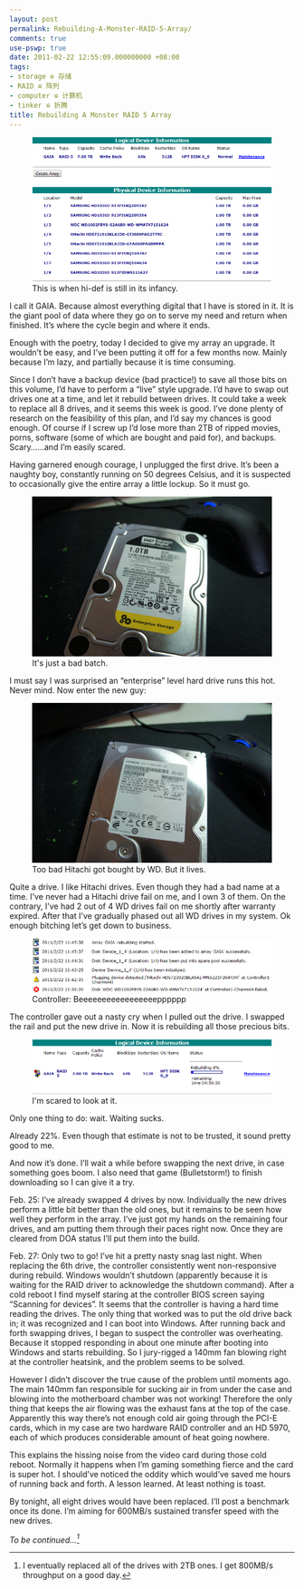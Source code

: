 ```yaml
---
layout: post
permalink: Rebuilding-A-Monster-RAID-5-Array/
comments: true
use-pswp: true
date: 2011-02-22 12:55:09.000000000 +08:00
tags:
- storage ≌ 存储
- RAID ≌ 阵列
- computer ≌ 计算机
- tinker ≌ 折腾
title: Rebuilding A Monster RAID 5 Array
---
```


<div class="imgDisplay monod" style="max-width: 600px;" itemscope itemtype="http://schema.org/ImageGallery">
  <figure itemprop="associatedMedia" itemscope itemtype="http://schema.org/ImageObject">
    <a href="/assets/old/current-gaia1-757x456.png" itemprop="contentUrl" data-size="757x456" >
    <img src="/assets/old/current-gaia1-757x456.png" itemprop="thumbnail" 
      title="This is when hi-def is still in its infancy." 
      alt="This is when hi-def is still in its infancy." />
    </a>
    <figcaption itemprop="caption description">This is when hi-def is still in its infancy.</figcaption>
  </figure>
</div>

I call it GAIA. Because almost everything digital that I have is stored in it. It is the giant pool of data where they go on to serve my need and return when finished. It’s where the cycle begin and where it ends.

<!--excerpt-->

Enough with the poetry, today I decided to give my array an upgrade. It wouldn’t be easy, and I’ve been putting it off for a few months now. Mainly because I’m lazy, and partially because it is time consuming.

Since I don’t have a backup device (bad practice!) to save all those bits on this volume, I’d have to perform a “live” style upgrade. I’d have to swap out drives one at a time, and let it rebuild between drives. It could take a week to replace all 8 drives, and it seems this week is good. I’ve done plenty of research on the feasibility of this plan, and I’d say my chances is good enough. Of course if I screw up I’d lose more than 2TB of ripped movies, porns, software (some of which are bought and paid for), and backups. Scary……and I’m easily scared.

Having garnered enough courage, I unplugged the first drive. It’s been a naughty boy, constantly running on 50 degrees Celsius, and it is suspected to occasionally give the entire array a little lockup. So it must go.

<div class="imgDisplay monod" style="max-width: 600px;" itemscope itemtype="http://schema.org/ImageGallery">
  <figure itemprop="associatedMedia" itemscope itemtype="http://schema.org/ImageObject">
    <a href="/assets/old/wd-drive-800x532.jpg" itemprop="contentUrl" data-size="800x532" >
    <img src="/assets/old/wd-drive-800x532.jpg" itemprop="thumbnail" 
      title="It's just a bad batch." 
      alt="It's just a bad batch." />
    </a>
    <figcaption itemprop="caption description">It's just a bad batch.</figcaption>
  </figure>
</div>

I must say I was surprised an “enterprise” level hard drive runs this hot. Never mind. Now enter the new guy:

<div class="imgDisplay monod" style="max-width: 600px;" itemscope itemtype="http://schema.org/ImageGallery">
  <figure itemprop="associatedMedia" itemscope itemtype="http://schema.org/ImageObject">
    <a href="/assets/old/new-guy-800x532.jpg" itemprop="contentUrl" data-size="800x532" >
    <img src="/assets/old/new-guy-800x532.jpg" itemprop="thumbnail" 
      title="Too bad Hitachi got bought by WD. But it lives." 
      alt="Too bad Hitachi got bought by WD. But it lives." />
    </a>
    <figcaption itemprop="caption description">Too bad Hitachi got bought by WD. But it lives.</figcaption>
  </figure>
</div>

Quite a drive. I like Hitachi drives. Even though they had a bad name at a time. I’ve never had a Hitachi drive fail on me, and I own 3 of them. On the contrary, I’ve had 2 out of 4 WD drives fail on me shortly after warranty expired. After that I’ve gradually phased out all WD drives in my system. Ok enough bitching let’s get down to business.

<div class="imgDisplay monod" style="max-width: 600px;" itemscope itemtype="http://schema.org/ImageGallery">
  <figure itemprop="associatedMedia" itemscope itemtype="http://schema.org/ImageObject">
    <a href="/assets/old/drive-1-unplugged1-737x167.png" itemprop="contentUrl" data-size="737x167" >
    <img src="/assets/old/drive-1-unplugged1-737x167.png" itemprop="thumbnail" 
      title="Controller: Beeeeeeeeeeeeeeeeepppppp" 
      alt="Controller: Beeeeeeeeeeeeeeeeepppppp" />
    </a>
    <figcaption itemprop="caption description">Controller: Beeeeeeeeeeeeeeeeepppppp</figcaption>
  </figure>
</div>

The controller gave out a nasty cry when I pulled out the drive. I swapped the rail and put the new drive in. Now it is rebuilding all those precious bits.

<div class="imgDisplay monod" style="max-width: 600px;" itemscope itemtype="http://schema.org/ImageGallery">
  <figure itemprop="associatedMedia" itemscope itemtype="http://schema.org/ImageObject">
    <a href="/assets/old/rebuild-11-757x173.png" itemprop="contentUrl" data-size="757x173" >
    <img src="/assets/old/rebuild-11-757x173.png" itemprop="thumbnail" 
      title="I'm scared to look at it." 
      alt="I'm scared to look at it." />
    </a>
    <figcaption itemprop="caption description">I'm scared to look at it.</figcaption>
  </figure>
</div>

Only one thing to do: wait. Waiting sucks.

Already 22%. Even though that estimate is not to be trusted, it sound pretty good to me.

And now it’s done. I’ll wait a while before swapping the next drive, in case something goes boom. I also need that game (Bulletstorm!) to finish downloading so I can give it a try.

Feb. 25: I’ve already swapped 4 drives by now. Individually the new drives perform a little bit better than the old ones, but it remains to be seen how well they perform in the array. I’ve just got my hands on the remaining four drives, and am putting them through their paces right now. Once they are cleared from DOA status I’ll put them into the build.

Feb. 27: Only two to go! I’ve hit a pretty nasty snag last night. When replacing the 6th drive, the controller consistently went non-responsive during rebuild. Windows wouldn’t shutdown (apparently because it is waiting for the RAID driver to acknowledge the shutdown command). After a cold reboot I find myself staring at the controller BIOS screen saying “Scanning for devices”. It seems that the controller is having a hard time reading the drives. The only thing that worked was to put the old drive back in; it was recognized and I can boot into Windows. After running back and forth swapping drives, I began to suspect the controller was overheating. Because it stopped responding in about one minute after booting into Windows and starts rebuilding. So I jury-rigged a 140mm fan blowing right at the controller heatsink, and the problem seems to be solved.

However I didn’t discover the true cause of the problem until moments ago. The main 140mm fan responsible for sucking air in from under the case and blowing into the motherboard chamber was not working! Therefore the only thing that keeps the air flowing was the exhaust fans at the top of the case. Apparently this way there’s not enough cold air going through the PCI-E cards, which in my case are two hardware RAID controller and an HD 5970, each of which produces considerable amount of heat going nowhere.

This explains the hissing noise from the video card during those cold reboot. Normally it happens when I’m gaming something fierce and the card is super hot. I should’ve noticed the oddity which would’ve saved me hours of running back and forth. A lesson learned. At least nothing is toast.

By tonight, all eight drives would have been replaced. I’ll post a benchmark once its done. I’m aiming for 600MB/s sustained transfer speed with the new drives.

*To be continued…[^continue]*

[^continue]: I eventually replaced all of the drives with 2TB ones. I get 800MB/s throughput on a good day.


